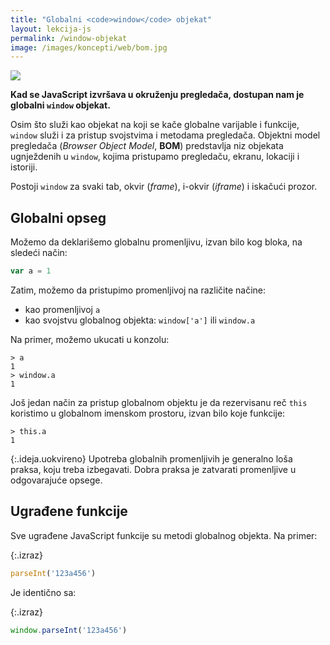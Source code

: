 ```yaml
---
title: "Globalni <code>window</code> objekat"
layout: lekcija-js
permalink: /window-objekat
image: /images/koncepti/web/bom.jpg
---
```


![]({{page.image}})

**Kad se JavaScript izvršava u okruženju pregledača, dostupan nam je globalni `window` objekat.** 

Osim što služi kao objekat na koji se kače globalne varijable i funkcije, `window` služi i za pristup svojstvima i metodama pregledača. Objektni model pregledača (*Browser Object Model*, **BOM**) predstavlja niz objekata ugnježdenih u `window`, kojima pristupamo pregledaču, ekranu, lokaciji i istoriji. 

Postoji `window` za svaki tab, okvir (*frame*), i-okvir (*iframe*) i iskačući prozor.

## Globalni opseg

Možemo da deklarišemo globalnu promenljivu, izvan bilo kog bloka, na sledeći način:

```js
var a = 1
```
Zatim, možemo da pristupimo promenljivoj na različite načine:

- kao promenljivoj `a`
- kao svojstvu globalnog objekta: `window['a']` ili `window.a`

Na primer, možemo ukucati u konzolu:

```
> a
1
> window.a
1
```

Još jedan način za pristup globalnom objektu je da rezervisanu reč `this` koristimo u globalnom imenskom prostoru, izvan bilo koje funkcije:

```
> this.a
1
```

{:.ideja.uokvireno}
Upotreba globalnih promenljivih je generalno loša praksa, koju treba izbegavati. Dobra praksa je zatvarati promenljive u odgovarajuće opsege.

## Ugrađene funkcije

Sve ugrađene JavaScript funkcije su metodi globalnog objekta. Na primer:

{:.izraz}
```js
parseInt('123a456')
```

Je identično sa:

{:.izraz}
```js
window.parseInt('123a456')
```
